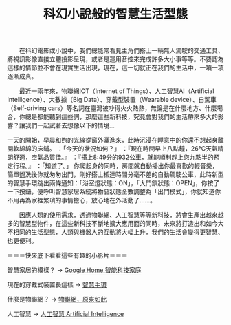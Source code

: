 ﻿---
layout: post

title: "科幻小說般的智慧生活型態"

img: 目前Jekyll網站上的那張圖片

tag: [經濟前瞻,智慧, 生活]
---
　　在科幻電影或小說中，我們總能常看見主角們搭上一輛無人駕駛的交通工具、將視訊影像直接立體投影呈現，或者是運用音控來完成許多大小事等等。不要認為這樣的情節並不會在現實生活出現，現在，這一切就正在我們的生活中，一項一項逐漸成真。

　　最近一兩年來，物聯網IOT（Internet of Things）、人工智慧AI（Artificial Intelligence）、大數據（Big Data）、穿戴型裝置（Wearable device）、自駕車（Self-driving cars）等名詞在臺灣被吵得火火熱熱，無論是在什麼地方、什麼場合，你總是都能聽到這些詞，那麼這些新科技，究竟會對我們的生活帶來多大的影響？讓我們一起試著去想像以下的情境...

一天的開始，早晨和煦的光線從窗外灑進來，此時沉浸在睡意中的你還不想起身離開軟綿綿的床鋪。
：「今天的狀況如何？」
：『現在時間早上八點鐘，26°C天氣晴朗舒適，空氣品質佳。』
：『搭上8:49分的932公車，就能順利趕上您九點半的預定行程。』
：「知道了。」
你爬起身的同時，房間就自動播出你最喜歡的輕音樂，簡單盥洗後你就匆匆出門，剛好搭上抵達時間分毫不差的自動駕駛公車，此時新型的智慧手環跳出兩條通知：「浴室燈狀態：ON」，「大門鎖狀態：OPEN」，你按了一下按鈕，便呼叫智慧家居系統將物品狀態全數調整為「出門模式」，你就知道你不用再為家裡繁瑣的事情擔心，放心地在外活動了......。

　　因應人類的使用需求，透過物聯網、人工智慧等等新科技，將會生產出越來越多的智慧型物件，在這些新科技不斷地擴大應用面的同時，未來將打造出和如今大不相同的生活型態，人類與機器人的互動將大幅上升，我們的生活會變得更智慧、也更便利。


＝＝＝快來底下看看這些有趣的小影片＝＝＝

智慧家居的模樣？ -> [Google Home 智能科技家庭](https://www.youtube.com/watch?v=lOjCN8cSCZ8)

現在的穿戴式裝置長這樣 -> [智慧手環](https://www.youtube.com/watch?v=yVWqS1rR9n0)

什麼是物聯網？ ->  [物聯網，原來如此](https://www.youtube.com/watch?v=lJc8CJj4CII)

人工智慧 -> [人工智慧 Artificial Intelligence](https://www.youtube.com/watch?v=FsLZIcxflhI)
